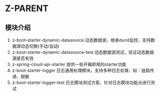 # Z-PARENT

## 模块介绍

1. z-boot-starter-dynamic-datasource 动态数据源，继承durid监控，支持数据源动态切换(手动/自动)
2. z-boot-starter-dynamic-datasource-test 动态数据源测试，验证动态数据源是否有效
3. z-spring-cloud-api-starter 提供一些开箱即用的starter功能
4. z-boot-starter-logger 日志通用处理模块，支持多种日志处理，如：链路传递、脱敏
5. z-boot-starter-logger-test 日志模块测试方案，针对日志模块功能点进行测试
